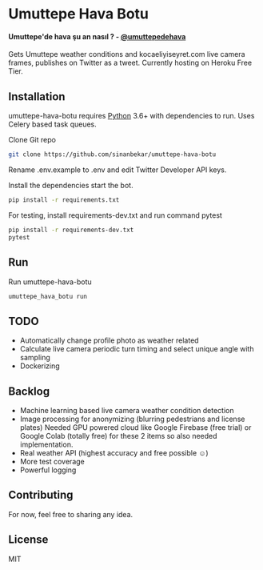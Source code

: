 # Umuttepe Hava Botu
#### Umuttepe'de hava şu an nasıl ? - [@umuttepedehava](https://twitter.com/umuttepedehava)

Gets Umuttepe weather conditions and kocaeliyiseyret.com live camera frames, publishes on Twitter as a tweet. Currently hosting on Heroku Free Tier.

## Installation

umuttepe-hava-botu requires [Python](https://www.python.org) 3.6+ with dependencies to run. 
Uses Celery based task queues.

Clone Git repo
```sh
git clone https://github.com/sinanbekar/umuttepe-hava-botu
```

Rename .env.example to .env and edit Twitter Developer API keys.


Install the dependencies start the bot.

```sh
pip install -r requirements.txt
```

For testing, install requirements-dev.txt and run command pytest
```sh
pip install -r requirements-dev.txt
pytest
```


 ## Run
 Run umuttepe-hava-botu
 ```sh
umuttepe_hava_botu run
```


 ## TODO
 - Automatically change profile photo as weather related
 - Calculate live camera periodic turn timing and select unique angle with sampling
 - Dockerizing
 
 ## Backlog
 - Machine learning based live camera weather condition detection
 - Image processing for anonymizing (blurring pedestrians and license plates)
 Needed GPU powered cloud like Google Firebase (free trial) or Google Colab (totally free) for these 2 items so also needed implementation.
 - Real weather API (highest accuracy and free possible ☺)
 - More test coverage
 - Powerful logging

## Contributing

For now, feel free to sharing any idea.



## License

MIT
